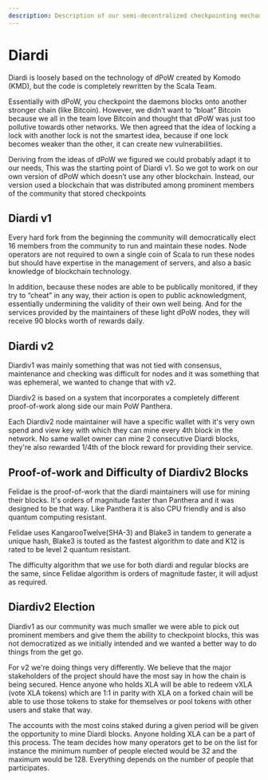 ```yaml
---
description: Description of our semi-decentralized checkpointing mechanism
---
```


# Diardi

Diardi is loosely based on the technology of dPoW created by Komodo (KMD), but the code is completely rewritten by the Scala Team.

Essentially with dPoW, you checkpoint the daemons blocks onto another stronger chain (like Bitcoin). However, we didn’t want to “bloat” Bitcoin because we all in the team love Bitcoin and thought that dPoW was just too pollutive towards other networks. We then agreed that the idea of locking a lock with another lock is not the smartest idea, because if one lock becomes weaker than the other, it can create new vulnerabilities.

Deriving from the ideas of dPoW we figured we could probably adapt it to our needs, This was the starting point of Diardi v1. So we got to work on our own version of dPoW which doesn’t use any other blockchain. Instead, our version used a blockchain that was distributed among prominent members of the community that stored checkpoints&#x20;



## **Diardi v1** <a href="#id-9337" id="id-9337"></a>

Every hard fork from the beginning the community will democratically elect 16 members from the community to run and maintain these nodes. Node operators are not required to own a single coin of Scala to run these nodes but should have expertise in the management of servers, and also a basic knowledge of blockchain technology.

In addition, because these nodes are able to be publically monitored, if they try to “cheat” in any way, their action is open to public acknowledgment, essentially undermining the validity of their own well being. And for the services provided by the maintainers of these light dPoW nodes, they will receive 90 blocks worth of rewards daily.



## **Diardi v2** <a href="#id-9337" id="id-9337"></a>

Diardiv1 was mainly something that was not tied with consensus, maintenance and checking was difficult for nodes and it was something that was ephemeral, we wanted to change that with v2.

Diardiv2 is based on a system that incorporates a completely different proof-of-work along side our main PoW Panthera.&#x20;

Each Diardiv2 node maintainer will have a specific wallet with it's very own spend and view key with which they can mine every 4th block in the network. No same wallet owner can mine 2 consecutive Diardi blocks, they're also rewarded 1/4th of the block reward for providing their service.&#x20;

## Proof-of-work and Difficulty of Diardiv2 Blocks

Felidae is the proof-of-work that the diardi maintainers will use for mining their blocks. It's orders of magnitude faster than Panthera and it was designed to be that way. Like Panthera it is also CPU friendly and is also quantum computing resistant.

Felidae uses KangarooTwelve(SHA-3) and Blake3 in tandem to generate a unique hash, Blake3 is touted as the fastest algorithm to date and K12 is rated to be level 2 quantum resistant.

The difficulty algorithm that we use for both diardi and regular blocks are the same, since Felidae algorithm is orders of magnitude faster, it will adjust as required.



## Diardiv2 Election

Diardiv1 as our community was much smaller we were able to pick out prominent members and give them the ability to checkpoint blocks, this was not democratized as we initially intended and we wanted a better way to do things from the get go.

For v2 we're doing things very differently. We believe that the major stakeholders of the project should have the most say in how the chain is being secured. Hence anyone who holds XLA will be able to redeem vXLA (vote XLA tokens) which are 1:1 in parity with XLA on a forked chain will be able to use those tokens to stake for themselves or pool tokens with other users and stake that way.&#x20;

The accounts with the most coins staked during a given period will be given the opportunity to mine Diardi blocks. Anyone holding XLA can be a part of this process. The team decides how many operators get to be on the list for instance the minimum number of people elected would be 32 and the maximum would be 128. Everything depends on the number of people that participates.









